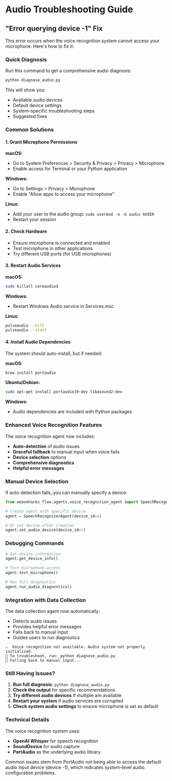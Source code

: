 # Audio Troubleshooting Guide

## "Error querying device -1" Fix

This error occurs when the voice recognition system cannot access your microphone. Here's how to fix it:

### Quick Diagnosis

Run this command to get a comprehensive audio diagnosis:

```bash
python diagnose_audio.py
```

This will show you:
- Available audio devices
- Default device settings
- System-specific troubleshooting steps
- Suggested fixes

### Common Solutions

#### 1. **Grant Microphone Permissions**

**macOS:**
- Go to System Preferences > Security & Privacy > Privacy > Microphone
- Enable access for Terminal or your Python application

**Windows:**
- Go to Settings > Privacy > Microphone
- Enable "Allow apps to access your microphone"

**Linux:**
- Add your user to the audio group: `sudo usermod -a -G audio $USER`
- Restart your session

#### 2. **Check Hardware**
- Ensure microphone is connected and enabled
- Test microphone in other applications
- Try different USB ports (for USB microphones)

#### 3. **Restart Audio Services**

**macOS:**
```bash
sudo killall coreaudiod
```

**Windows:**
- Restart Windows Audio service in Services.msc

**Linux:**
```bash
pulseaudio --kill
pulseaudio --start
```

#### 4. **Install Audio Dependencies**

The system should auto-install, but if needed:

**macOS:**
```bash
brew install portaudio
```

**Ubuntu/Debian:**
```bash
sudo apt-get install portaudio19-dev libasound2-dev
```

**Windows:**
- Audio dependencies are included with Python packages

### Enhanced Voice Recognition Features

The voice recognition agent now includes:

- **Auto-detection** of audio issues
- **Graceful fallback** to manual input when voice fails
- **Device selection** options
- **Comprehensive diagnostics**
- **Helpful error messages**

### Manual Device Selection

If auto-detection fails, you can manually specify a device:

```python
from weavehacks_flow.agents.voice_recognition_agent import SpeechRecognizerAgent

# Create agent with specific device
agent = SpeechRecognizerAgent(device_id=1)

# Or set device after creation
agent.set_audio_device(device_id=1)
```

### Debugging Commands

```python
# Get device information
agent.get_device_info()

# Test microphone access
agent.test_microphone()

# Run full diagnostics
agent.run_audio_diagnostics()
```

### Integration with Data Collection

The data collection agent now automatically:
- Detects audio issues
- Provides helpful error messages  
- Falls back to manual input
- Guides users to run diagnostics

```
⚠️  Voice recognition not available. Audio system not properly initialized.
🔧 To troubleshoot, run: python diagnose_audio.py
📝 Falling back to manual input...
```

### Still Having Issues?

1. **Run full diagnosis**: `python diagnose_audio.py`
2. **Check the output** for specific recommendations
3. **Try different audio devices** if multiple are available
4. **Restart your system** if audio services are corrupted
5. **Check system audio settings** to ensure microphone is set as default

### Technical Details

The voice recognition system uses:
- **OpenAI Whisper** for speech recognition
- **SoundDevice** for audio capture
- **PortAudio** as the underlying audio library

Common issues stem from PortAudio not being able to access the default audio input device (device -1), which indicates system-level audio configuration problems.